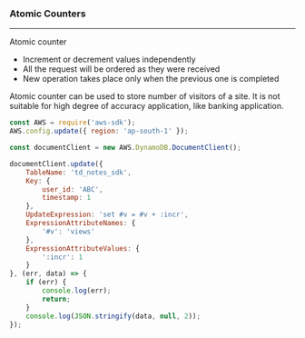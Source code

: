### Atomic Counters
---

Atomic counter

- Increment or decrement values independently
- All the request will be ordered as they were received
- New operation takes place only when the previous one is completed

Atomic counter can be used to store number of visitors of a site. It is not suitable for high degree of accuracy application, like banking application.

```js
const AWS = require('aws-sdk');
AWS.config.update({ region: 'ap-south-1' });

const documentClient = new AWS.DynamoDB.DocumentClient();

documentClient.update({
    TableName: 'td_notes_sdk',
    Key: {
        user_id: 'ABC',
        timestamp: 1
    },
    UpdateExpression: 'set #v = #v + :incr',
    ExpressionAttributeNames: {
        '#v': 'views'
    },
    ExpressionAttributeValues: {
        ':incr': 1
    }
}, (err, data) => {
    if (err) {
        console.log(err);
        return;
    }
    console.log(JSON.stringify(data, null, 2));
});

```
